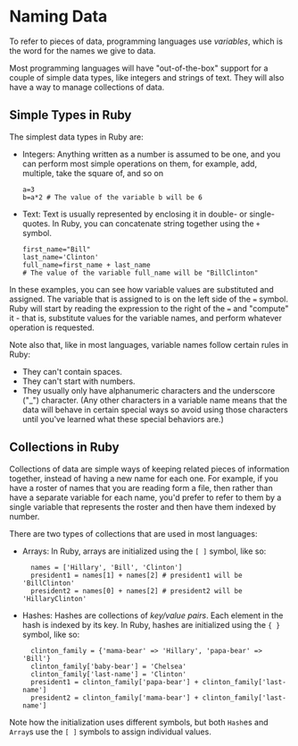 # Naming Data

To refer to pieces of data, programming languages use _variables_, which is the word for the names we give to data.

Most programming languages will have "out-of-the-box" support for a couple of simple data types, like integers and strings of text. They will also have a way to manage collections of data.

## Simple Types in Ruby

The simplest data types in Ruby are:

*   Integers: Anything written as a number is assumed to be one, and you can perform most simple operations on them, for example, add, multiple, take the square of, and so on

        a=3
        b=a*2 # The value of the variable b will be 6

*   Text: Text is usually represented by enclosing it in double- or single-quotes. In Ruby, you can concatenate string together using the `+` symbol.

        first_name="Bill"
        last_name='Clinton'
        full_name=first_name + last_name
        # The value of the variable full_name will be "BillClinton"

In these examples, you can see how variable values are substituted and
assigned. The variable that is assigned to is on the left side of the
`=` symbol. Ruby will start by reading the expression to the right of
the `=` and "compute" it - that is, substitute values for the variable
names, and perform whatever operation is requested.

Note also that, like in most languages, variable names follow certain rules in Ruby:

* They can't contain spaces.
* They can't start with numbers.
* They usually only have alphanumeric characters and the underscore ("_") character. (Any other characters in a variable name means that the data will behave in certain special ways so avoid using those characters until you've learned what these special behaviors are.)

## Collections in Ruby

Collections of data are simple ways of keeping related pieces of
information together, instead of having a new name for each one. For
example, if you have a roster of names that you are reading form a
file, then rather than have a separate variable for each name, you'd
prefer to refer to them by a single variable that represents the
roster and then have them indexed by number.

There are two types of collections that are used in most languages:

* Arrays: In Ruby, arrays are initialized using the `[ ]` symbol, like so:

        names = ['Hillary', 'Bill', 'Clinton']
        president1 = names[1] + names[2] # president1 will be 'BillClinton'
        president2 = names[0] + names[2] # president2 will be 'HillaryClinton'

* Hashes: Hashes are collections of _key/value pairs_. Each element in the hash is indexed by its key. In Ruby, hashes are initialized using the `{ }` symbol, like so:

        clinton_family = {'mama-bear' => 'Hillary', 'papa-bear' => 'Bill'}
        clinton_family['baby-bear'] = 'Chelsea'
        clinton_family['last-name'] = 'Clinton'
        president1 = clinton_family['papa-bear'] + clinton_family['last-name']
        president2 = clinton_family['mama-bear'] + clinton_family['last-name']

Note how the initialization uses different symbols, but both `Hash`es
and `Array`s use the `[ ]` symbols to assign individual values.


